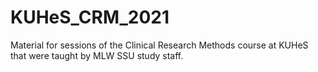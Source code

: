 # KUHeS_CRM_2021
Material for sessions of the Clinical Research Methods course at KUHeS that were taught by MLW SSU study staff.
